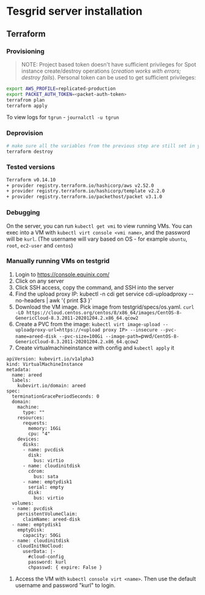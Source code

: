 # Tesgrid server installation 

## Terraform

### Provisioning

> NOTE: Project based token doesn't have sufficient privileges for Spot instance create/destroy operations (*creation works with errors; destroy fails*). Personal token can be used to get sufficient privileges:

```bash
export AWS_PROFILE=replicated-production
export PACKET_AUTH_TOKEN=<packet-auth-token>
terrafrom plan
terraform apply
```

To view logs for `tgrun` - `journalctl -u tgrun`

### Deprovision
```bash
# make sure all the variables from the previous step are still set in your env
terraform destroy
```

### Tested versions
```bash
Terraform v0.14.10
+ provider registry.terraform.io/hashicorp/aws v2.52.0
+ provider registry.terraform.io/hashicorp/template v2.2.0
+ provider registry.terraform.io/packethost/packet v3.1.0
```

### Debugging
On the server, you can run `kubectl get vmi` to view running VMs.
You can exec into a VM with `kubectl virt console <vmi name>`, and the password will be `kurl`.
(The username will vary based on OS - for example `ubuntu`, `root`, `ec2-user` and `centos`)

### Manually running VMs on testgrid

1. Login to https://console.equinix.com/
1. Click on any server
1. Click SSH access, copy the command, and SSH into the server
1. Find the upload proxy IP: kubectl -n cdi get service cdi-uploadproxy --no-headers | awk '{ print $3 }'
1. Download the VM image. Pick image from testgrid/specs/os.yaml. `curl -LO https://cloud.centos.org/centos/8/x86_64/images/CentOS-8-GenericCloud-8.3.2011-20201204.2.x86_64.qcow2`
1. Create a PVC from the image: `kubectl virt image-upload --uploadproxy-url=https://<upload proxy IP> --insecure --pvc-name=areed-disk --pvc-size=100Gi --image-path=`pwd`/CentOS-8-GenericCloud-8.3.2011-20201204.2.x86_64.qcow2`
1. Create virtualmachineinstance with config and `kubectl apply` it
```
apiVersion: kubevirt.io/v1alpha3
kind: VirtualMachineInstance
metadata:
  name: areed
  labels:
    kubevirt.io/domain: areed
spec:
  terminationGracePeriodSeconds: 0
  domain:
    machine:
      type: ""
    resources:
      requests:
        memory: 16Gi
        cpu: "4"
    devices:
      disks:
      - name: pvcdisk
        disk:
          bus: virtio
      - name: cloudinitdisk
        cdrom:
          bus: sata
      - name: emptydisk1
        serial: empty
        disk:
          bus: virtio
  volumes:
  - name: pvcdisk
    persistentVolumeClaim:
      claimName: areed-disk
  - name: emptydisk1
    emptyDisk:
      capacity: 50Gi
  - name: cloudinitdisk
    cloudInitNoCloud:
      userData: |-
        #cloud-config
        password: kurl
        chpasswd: { expire: False }
```
1. Access the VM with `kubectl console virt <name>`. Then use the default username and password "kurl" to login.
